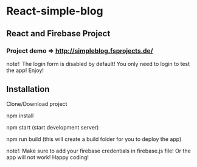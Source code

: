 # React-simple-blog
## React and Firebase Project
### Project demo => http://simpleblog.fsprojects.de/

note!:
  The login form is disabled by default!
  You only need to login to test the app!
  Enjoy!
  
## Installation

Clone/Download project

npm install

npm start (start development server)

npm run build (this will create a build folder for you to deploy the app)

note!:
  Make sure to add your firebase credentials in firebase.js file!
  Or the app will not work!
  Happy coding!
